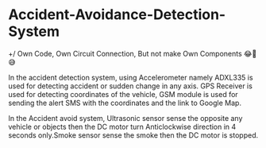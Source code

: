 # Accident-Avoidance-Detection-System
+/ Own Code, Own Circuit Connection, But not make Own Components 😂🤣😅

In the accident detection system, using Accelerometer namely ADXL335 is used for detecting accident or sudden change in any axis. GPS Receiver is used for detecting coordinates of the vehicle, GSM module is used for sending the alert SMS with the coordinates and the link to Google Map.

In the Accident avoid system, Ultrasonic sensor sense the opposite any vehicle or objects then the DC motor turn Anticlockwise direction in 4 seconds only.Smoke sensor sense the smoke then the DC motor is stopped.
